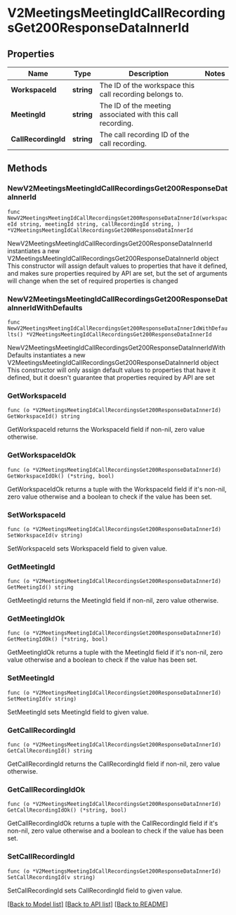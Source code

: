 # V2MeetingsMeetingIdCallRecordingsGet200ResponseDataInnerId

## Properties

Name | Type | Description | Notes
------------ | ------------- | ------------- | -------------
**WorkspaceId** | **string** | The ID of the workspace this call recording belongs to. | 
**MeetingId** | **string** | The ID of the meeting associated with this call recording. | 
**CallRecordingId** | **string** | The call recording ID of the call recording. | 

## Methods

### NewV2MeetingsMeetingIdCallRecordingsGet200ResponseDataInnerId

`func NewV2MeetingsMeetingIdCallRecordingsGet200ResponseDataInnerId(workspaceId string, meetingId string, callRecordingId string, ) *V2MeetingsMeetingIdCallRecordingsGet200ResponseDataInnerId`

NewV2MeetingsMeetingIdCallRecordingsGet200ResponseDataInnerId instantiates a new V2MeetingsMeetingIdCallRecordingsGet200ResponseDataInnerId object
This constructor will assign default values to properties that have it defined,
and makes sure properties required by API are set, but the set of arguments
will change when the set of required properties is changed

### NewV2MeetingsMeetingIdCallRecordingsGet200ResponseDataInnerIdWithDefaults

`func NewV2MeetingsMeetingIdCallRecordingsGet200ResponseDataInnerIdWithDefaults() *V2MeetingsMeetingIdCallRecordingsGet200ResponseDataInnerId`

NewV2MeetingsMeetingIdCallRecordingsGet200ResponseDataInnerIdWithDefaults instantiates a new V2MeetingsMeetingIdCallRecordingsGet200ResponseDataInnerId object
This constructor will only assign default values to properties that have it defined,
but it doesn't guarantee that properties required by API are set

### GetWorkspaceId

`func (o *V2MeetingsMeetingIdCallRecordingsGet200ResponseDataInnerId) GetWorkspaceId() string`

GetWorkspaceId returns the WorkspaceId field if non-nil, zero value otherwise.

### GetWorkspaceIdOk

`func (o *V2MeetingsMeetingIdCallRecordingsGet200ResponseDataInnerId) GetWorkspaceIdOk() (*string, bool)`

GetWorkspaceIdOk returns a tuple with the WorkspaceId field if it's non-nil, zero value otherwise
and a boolean to check if the value has been set.

### SetWorkspaceId

`func (o *V2MeetingsMeetingIdCallRecordingsGet200ResponseDataInnerId) SetWorkspaceId(v string)`

SetWorkspaceId sets WorkspaceId field to given value.


### GetMeetingId

`func (o *V2MeetingsMeetingIdCallRecordingsGet200ResponseDataInnerId) GetMeetingId() string`

GetMeetingId returns the MeetingId field if non-nil, zero value otherwise.

### GetMeetingIdOk

`func (o *V2MeetingsMeetingIdCallRecordingsGet200ResponseDataInnerId) GetMeetingIdOk() (*string, bool)`

GetMeetingIdOk returns a tuple with the MeetingId field if it's non-nil, zero value otherwise
and a boolean to check if the value has been set.

### SetMeetingId

`func (o *V2MeetingsMeetingIdCallRecordingsGet200ResponseDataInnerId) SetMeetingId(v string)`

SetMeetingId sets MeetingId field to given value.


### GetCallRecordingId

`func (o *V2MeetingsMeetingIdCallRecordingsGet200ResponseDataInnerId) GetCallRecordingId() string`

GetCallRecordingId returns the CallRecordingId field if non-nil, zero value otherwise.

### GetCallRecordingIdOk

`func (o *V2MeetingsMeetingIdCallRecordingsGet200ResponseDataInnerId) GetCallRecordingIdOk() (*string, bool)`

GetCallRecordingIdOk returns a tuple with the CallRecordingId field if it's non-nil, zero value otherwise
and a boolean to check if the value has been set.

### SetCallRecordingId

`func (o *V2MeetingsMeetingIdCallRecordingsGet200ResponseDataInnerId) SetCallRecordingId(v string)`

SetCallRecordingId sets CallRecordingId field to given value.



[[Back to Model list]](../README.md#documentation-for-models) [[Back to API list]](../README.md#documentation-for-api-endpoints) [[Back to README]](../README.md)


